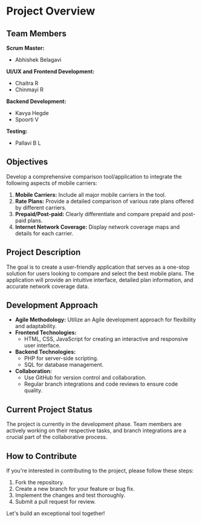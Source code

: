 # Project Overview

## Team Members

**Scrum Master:**
- Abhishek Belagavi

**UI/UX and Frontend Development:**
- Chaitra R
- Chinmayi R

**Backend Development:**
- Kavya Hegde
- Spoorti V

**Testing:**
- Pallavi B L

## Objectives

Develop a comprehensive comparison tool/application to integrate the following aspects of mobile carriers:

1. **Mobile Carriers:** Include all major mobile carriers in the tool.
2. **Rate Plans:** Provide a detailed comparison of various rate plans offered by different carriers.
3. **Prepaid/Post-paid:** Clearly differentiate and compare prepaid and post-paid plans.
4. **Internet Network Coverage:** Display network coverage maps and details for each carrier.

## Project Description

The goal is to create a user-friendly application that serves as a one-stop solution for users looking to compare and select the best mobile plans. The application will provide an intuitive interface, detailed plan information, and accurate network coverage data.

## Development Approach

- **Agile Methodology:** Utilize an Agile development approach for flexibility and adaptability.
- **Frontend Technologies:**
  - HTML, CSS, JavaScript for creating an interactive and responsive user interface.
- **Backend Technologies:**
  - PHP for server-side scripting.
  - SQL for database management.
- **Collaboration:**
  - Use GitHub for version control and collaboration.
  - Regular branch integrations and code reviews to ensure code quality.

## Current Project Status

The project is currently in the development phase. Team members are actively working on their respective tasks, and branch integrations are a crucial part of the collaborative process.

## How to Contribute

If you're interested in contributing to the project, please follow these steps:

1. Fork the repository.
2. Create a new branch for your feature or bug fix.
3. Implement the changes and test thoroughly.
4. Submit a pull request for review.

Let's build an exceptional tool together!
